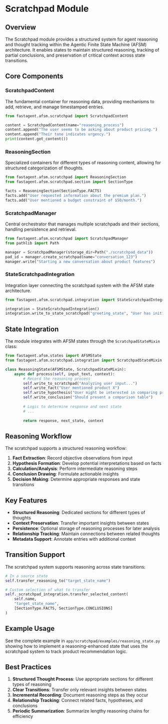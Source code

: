 # Scratchpad Module

## Overview

The Scratchpad module provides a structured system for agent reasoning and thought tracking within the Agentic Finite State Machine (AFSM) architecture. It enables states to maintain structured reasoning, tracking of partial conclusions, and preservation of critical context across state transitions.

## Core Components

### ScratchpadContent

The fundamental container for reasoning data, providing mechanisms to add, retrieve, and manage timestamped entries.

```python
from fastagent.afsm.scratchpad import ScratchpadContent

content = ScratchpadContent(name="reasoning_process")
content.append("The user seems to be asking about product pricing.")
content.append("Their tone indicates urgency.")
print(content.get_content())
```

### ReasoningSection

Specialized containers for different types of reasoning content, allowing for structured categorization of thoughts.

```python
from fastagent.afsm.scratchpad import ReasoningSection
from fastagent.afsm.scratchpad.section import SectionType

facts = ReasoningSection(SectionType.FACTS)
facts.add("User requested information about the premium plan.")
facts.add("User mentioned a budget constraint of $50/month.")
```

### ScratchpadManager

Central orchestrator that manages multiple scratchpads and their sections, handling persistence and retrieval.

```python
from fastagent.afsm.scratchpad import ScratchpadManager
from pathlib import Path

manager = ScratchpadManager(storage_dir=Path("./scratchpad_data"))
pad_id = manager.create_scratchpad(name="conversation_123")
manager.write("Starting a new conversation about product features")
```

### StateScratchpadIntegration

Integration layer connecting the scratchpad system with the AFSM state architecture.

```python
from fastagent.afsm.scratchpad.integration import StateScratchpadIntegration

integration = StateScratchpadIntegration()
integration.write_to_state_scratchpad("greeting_state", "User has initiated conversation")
```

## State Integration

The module integrates with AFSM states through the `ScratchpadStateMixin` class:

```python
from fastagent.afsm.states import AFSMState
from fastagent.afsm.scratchpad.integration import ScratchpadStateMixin

class ReasoningState(AFSMState, ScratchpadStateMixin):
    async def process(self, input_text, context):
        # Record the reasoning process
        self.write_to_scratchpad("Analyzing user input...")
        self.write_fact("User mentioned product X")
        self.write_hypothesis("User might be interested in comparing products")
        self.write_conclusion("Should present a comparison table")
        
        # Logic to determine response and next state
        # ...
        
        return response, next_state, context
```

## Reasoning Workflow

The scratchpad supports a structured reasoning workflow:

1. **Fact Extraction**: Record objective observations from input
2. **Hypothesis Formation**: Develop potential interpretations based on facts
3. **Calculation/Analysis**: Perform intermediate reasoning steps
4. **Conclusion Drawing**: Formulate actionable insights
5. **Decision Making**: Determine appropriate responses and state transitions

## Key Features

- **Structured Reasoning**: Dedicated sections for different types of thoughts
- **Context Preservation**: Transfer important insights between states
- **Persistence**: Optional storage of reasoning processes for later analysis
- **Relationship Tracking**: Maintain connections between related thoughts
- **Metadata Support**: Annotate entries with additional context

## Transition Support

The scratchpad system supports reasoning across state transitions:

```python
# In a source state
self.transfer_reasoning_to("target_state_name")

# Custom selection of what to transfer
self._scratchpad_integration.transfer_selected_content(
    self.name,
    "target_state_name",
    [SectionType.FACTS, SectionType.CONCLUSIONS]
)
```

## Example Usage

See the complete example in `app/scratchpad/examples/reasoning_state.py` showing how to implement a reasoning-enhanced state that uses the scratchpad system to track product recommendation logic.

## Best Practices

1. **Structured Thought Process**: Use appropriate sections for different types of reasoning
2. **Clear Transitions**: Transfer only relevant insights between states
3. **Incremental Recording**: Document reasoning steps as they occur
4. **Relationship Tracking**: Connect related facts, hypotheses, and conclusions
5. **Periodic Summarization**: Summarize lengthy reasoning chains for efficiency